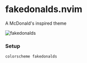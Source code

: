 # fakedonalds.nvim
A McDonald's inspired theme

![fakedonalds](https://user-images.githubusercontent.com/292349/227724160-b14e37fc-acaa-49d2-9e35-3a21e39c1567.png)

### Setup
```
colorscheme fakedonalds
```
